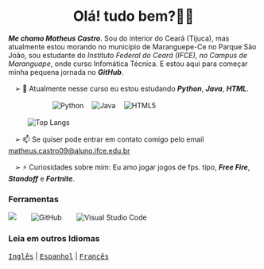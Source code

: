 <h1 align="center"> Olá! tudo bem?👋🏼</h1>

_**Me chamo Matheus Castro**_. Sou do interior do Ceará (Tijuca), mas atualmente estou morando no município de Maranguepe-Ce no Parque São João, sou estudante do *Instituto Federal do Ceará (IFCE), no Campus de Maranguape*, onde curso Infomática Técnica. E estou aqui para começar minha pequena jornada no _**GitHub**_.

ㅤ➢ 🌱 Atualmente nesse curso eu estou estudando _**Python**_, _**Java**_, _**HTML**_. 

ﾠﾠﾠﾠﾠ ﾠ  ![Python](https://img.shields.io/badge/python-3670A0?style=for-the-badge&logo=python&logoColor=ffdd54)
ﾠ![Java](https://img.shields.io/badge/java-%23ED8B00.svg?style=for-the-badge&logo=openjdk&logoColor=white)
ﾠ![HTML5](https://img.shields.io/badge/html-%23E34F26.svg?style=for-the-badge&logo=html5&logoColor=white)

ㅤㅤㅤ![Top Langs](https://github-readme-stats.vercel.app/api/top-langs/?username=teuzzcastro&hide_progress=true)

ㅤ➢ 📫 Se quiser pode entrar em contato comigo pelo email matheus.castro09@aluno.ifce.edu.br

ㅤ➢ ⚡ Curiosidades sobre mim: Eu amo jogar jogos de fps. tipo, _**Free Fire**_, _**Standoff**_ e _**Fortnite**_.

### Ferramentas
![](https://img.shields.io/badge/Samsung-Galaxy_A55-999999?style=for-the-badge&logo=f-droid&logoColor=white)
ㅤㅤ![GitHub](https://img.shields.io/badge/github-%23181717.svg?style=for-the-badge&logo=github&logoColor=white)
ㅤㅤ![Visual Studio Code](https://img.shields.io/badge/Visual%20Studio%20Code-0078d7.svg?style=for-the-badge&logo=visual-studio-code&logoColor=white)

### Leia em outros Idiomas
<kbd>[Inglês](README.us.md)</kbd> | <kbd>[Espanhol](README.es.md)</kbd> | <kbd>[Françês](README.fr.md)</kbd>




